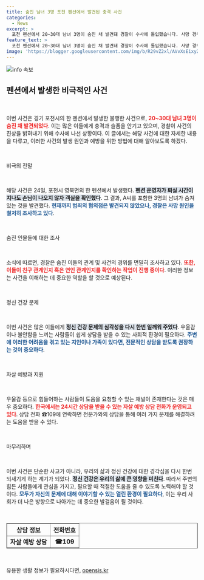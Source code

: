 ```yaml
---
title: 숨진 남녀 3명 포천 펜션에서 발견된 충격 사건
categories:
  - News
excerpt: >
  포천 펜션에서 20~30대 남녀 3명이 숨진 채 발견돼 경찰이 수사에 돌입했습니다. 사망 경위와 이들 간의 관계는 무엇일까요? 진실을 밝히기 위한 수사가 시작됩니다.
feature_text: >
  포천 펜션에서 20~30대 남녀 3명이 숨진 채 발견돼 경찰이 수사에 돌입했습니다. 사망 경위와 이들 간의 관계는 무엇일까요? 진실을 밝히기 위한 수사가 시작됩니다.
image: 'https://blogger.googleusercontent.com/img/b/R29vZ2xl/AVvXsEixyZcFfHzMRdzZMjFBmAUKJYCLCGyLL1o632UiGVXcaFdKo_bkvkuCioo0uUKlGfBVcT3P84aROyZIXSBEx3Aw5nCQ3pTgDom1WDC4m8eifvWiAmWEEVb4x6G_l8C0QH225ldMjyaFvpxGEBGNO37VmDTDMHGhJPq73UglMfDca1-0aw/s1600/blogspot.png'
---
```


<p><img src="https://blogger.googleusercontent.com/img/b/R29vZ2xl/AVvXsEixyZcFfHzMRdzZMjFBmAUKJYCLCGyLL1o632UiGVXcaFdKo_bkvkuCioo0uUKlGfBVcT3P84aROyZIXSBEx3Aw5nCQ3pTgDom1WDC4m8eifvWiAmWEEVb4x6G_l8C0QH225ldMjyaFvpxGEBGNO37VmDTDMHGhJPq73UglMfDca1-0aw/s1600/blogspot.png" alt="info 속보" /></p>

<h2 data-ke-size="size26">펜션에서 발생한 비극적인 사건</h2>

<p data-ke-size="size16">&nbsp;</p>

<p>이번 사건은 경기 포천시의 한 펜션에서 발생한 불행한 사건으로, <b><span style="color: #ee2323;">20~30대 남녀 3명이 숨진 채 발견되었다</span></b>. 이는 많은 이들에게 충격과 슬픔을 안기고 있으며, 경찰이 사건의 진상을 밝혀내기 위해 수사에 나선 상황이다. 이 글에서는 해당 사건에 대한 자세한 내용을 다루고, 이러한 사건의 발생 원인과 예방을 위한 방법에 대해 알아보도록 하겠다. </p>

<p data-ke-size="size16">&nbsp;</p>

<p>비극의 전말</p>

<p data-ke-size="size16">&nbsp;</p>

<p>해당 사건은 24일, 포천시 영북면의 한 펜션에서 발생했다. <b><span style="background-color: #21538527;">펜션 운영자가 퇴실 시간이 지나도 손님이 나오지 않자 객실을 확인했다</span></b>. 그 결과, A씨를 포함한 3명의 남녀가 숨져 있는 것을 발견했다. <b><span style="color: #1a5490;">현재까지 범죄의 혐의점은 발견되지 않았으나, 경찰은 사망 원인을 철저히 조사하고 있다</span></b>.</p>

<p data-ke-size="size16">&nbsp;</p>

<p>숨진 인물들에 대한 조사</p>

<p data-ke-size="size16">&nbsp;</p>

<p>소식에 따르면, 경찰은 숨진 이들의 관계 및 사건의 경위를 면밀히 조사하고 있다. <b><span style="color: #ee2323;">또한, 이들이 친구 관계인지 혹은 연인 관계인지를 확인하는 작업이 진행 중이다</span></b>. 이러한 정보는 사건을 이해하는 데 중요한 역할을 할 것으로 예상된다.</p>

<p data-ke-size="size16">&nbsp;</p>

<p>정신 건강 문제</p>

<p data-ke-size="size16">&nbsp;</p>

<p>이번 사건은 많은 이들에게 <b><span style="background-color: #21538527;">정신 건강 문제의 심각성을 다시 한번 일깨워 주었다</span></b>. 우울감이나 불안함을 느끼는 사람들이 쉽게 상담을 받을 수 있는 사회적 환경이 필요하다. <b><span style="color: #1a5490;">주변에 이러한 어려움을 겪고 있는 지인이나 가족이 있다면, 전문적인 상담을 받도록 권장하는 것이 중요하다</span></b>. </p>

<p data-ke-size="size16">&nbsp;</p>

<p>자살 예방과 지원</p>

<p data-ke-size="size16">&nbsp;</p>

<p>우울감 등으로 힘들어하는 사람들이 도움을 요청할 수 있는 채널이 존재한다는 것은 매우 중요하다. <b><span style="color: #ee2323;">한국에서는 24시간 상담을 받을 수 있는 자살 예방 상담 전화가 운영되고 있다</span></b>. 상담 전화 ☎109에 연락하면 전문가와의 상담을 통해 여러 가지 문제를 해결하려는 도움을 받을 수 있다. </p>

<p data-ke-size="size16">&nbsp;</p>

<p>마무리하며</p>

<p data-ke-size="size16">&nbsp;</p>

<p>이번 사건은 단순한 사고가 아니라, 우리의 삶과 정신 건강에 대한 경각심을 다시 한번 되새기게 하는 계기가 되었다. <b><span style="background-color: #21538527;">정신 건강은 우리의 삶에 큰 영향을 미친다</span></b>. 따라서 주변의 힘든 사람들에게 관심을 가지고, 필요할 때 적절한 도움을 줄 수 있도록 노력해야 할 것이다. <b><span style="color: #1a5490;">모두가 자신의 문제에 대해 이야기할 수 있는 열린 환경이 필요하다</span></b>, 이는 우리 사회가 더 나은 방향으로 나아가는 데 중요한 발걸음이 될 것이다. </p>

<p data-ke-size="size16">&nbsp;</p>

<table style="width: 100%; border-collapse: collapse;" border="1">
    <tr>
        <th style="text-align: center;"><b>상담 정보</b></th>
        <th style="text-align: center;"><b>전화번호</b></th>
    </tr>
    <tr>
        <td style="text-align: center;"><b>자살 예방 상담</b></td>
        <td style="text-align: center;"><b>☎109</b></td>
    </tr>
</table>

<p data-ke-size="size16">&nbsp;</p>
유용한 생활 정보가 필요하시다면, <a href="https://opensis.kr" rel="dofollow">opensis.kr</a>


